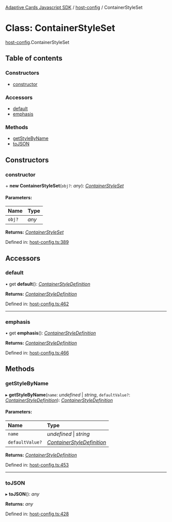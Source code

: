 [Adaptive Cards Javascript SDK](../README.md) / [host-config](../modules/host_config.md) / ContainerStyleSet

# Class: ContainerStyleSet

[host-config](../modules/host_config.md).ContainerStyleSet

## Table of contents

### Constructors

- [constructor](host_config.containerstyleset.md#constructor)

### Accessors

- [default](host_config.containerstyleset.md#default)
- [emphasis](host_config.containerstyleset.md#emphasis)

### Methods

- [getStyleByName](host_config.containerstyleset.md#getstylebyname)
- [toJSON](host_config.containerstyleset.md#tojson)

## Constructors

### constructor

\+ **new ContainerStyleSet**(`obj?`: *any*): [*ContainerStyleSet*](host_config.containerstyleset.md)

#### Parameters:

Name | Type |
:------ | :------ |
`obj?` | *any* |

**Returns:** [*ContainerStyleSet*](host_config.containerstyleset.md)

Defined in: [host-config.ts:389](https://github.com/microsoft/AdaptiveCards/blob/0938a1f10/source/nodejs/adaptivecards/src/host-config.ts#L389)

## Accessors

### default

• get **default**(): [*ContainerStyleDefinition*](host_config.containerstyledefinition.md)

**Returns:** [*ContainerStyleDefinition*](host_config.containerstyledefinition.md)

Defined in: [host-config.ts:462](https://github.com/microsoft/AdaptiveCards/blob/0938a1f10/source/nodejs/adaptivecards/src/host-config.ts#L462)

___

### emphasis

• get **emphasis**(): [*ContainerStyleDefinition*](host_config.containerstyledefinition.md)

**Returns:** [*ContainerStyleDefinition*](host_config.containerstyledefinition.md)

Defined in: [host-config.ts:466](https://github.com/microsoft/AdaptiveCards/blob/0938a1f10/source/nodejs/adaptivecards/src/host-config.ts#L466)

## Methods

### getStyleByName

▸ **getStyleByName**(`name`: *undefined* \| *string*, `defaultValue?`: [*ContainerStyleDefinition*](host_config.containerstyledefinition.md)): [*ContainerStyleDefinition*](host_config.containerstyledefinition.md)

#### Parameters:

Name | Type |
:------ | :------ |
`name` | *undefined* \| *string* |
`defaultValue?` | [*ContainerStyleDefinition*](host_config.containerstyledefinition.md) |

**Returns:** [*ContainerStyleDefinition*](host_config.containerstyledefinition.md)

Defined in: [host-config.ts:453](https://github.com/microsoft/AdaptiveCards/blob/0938a1f10/source/nodejs/adaptivecards/src/host-config.ts#L453)

___

### toJSON

▸ **toJSON**(): *any*

**Returns:** *any*

Defined in: [host-config.ts:428](https://github.com/microsoft/AdaptiveCards/blob/0938a1f10/source/nodejs/adaptivecards/src/host-config.ts#L428)
